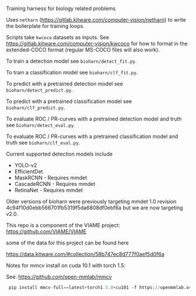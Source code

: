 Training harness for biology related problems

Uses `netharn` (https://gitlab.kitware.com/computer-vision/netharn) to write
the boilerplate for training loops. 

Scripts take `kwcoco` datasets as inputs. See
https://gitlab.kitware.com/computer-vision/kwcoco for how to format in the
extended-COCO format (regular MS-COCO files will also work).

To train a detection model see `bioharn/detect_fit.py`. 

To train a classification model see `bioharn/clf_fit.py`. 

To predict with a pretrained detection model see `bioharn/detect_predict.py`. 

To predict with a pretrained classification model see `bioharn/clf_predict.py`. 

To evaluate ROC / PR-curves with a pretrained detection model and truth see `bioharn/detect_eval.py`. 

To evaluate ROC / PR-curves with a pretrained classification model and truth see `bioharn/clf_eval.py`. 


Current supported detection models include

* YOLO-v2
* EfficientDet
* MaskRCNN - Requires mmdet 
* CascadeRCNN - Requires mmdet 
* RetinaNet - Requires mmdet 

Older versions of bioharn were previously targeting mmdet 1.0 revision
4c94f10d0ebb566701fb5319f5da6808df0ebf6a but we are now targeting v2.0.


This repo is a component of the VIAME project: https://github.com/VIAME/VIAME

some of the data for this project can be found here

https://data.kitware.com/#collection/58b747ec8d777f0aef5d0f6a


Notes for mmcv install on cuda 10.1 with torch 1.5:

See: https://github.com/open-mmlab/mmcv

```python
 pip install mmcv-full==latest+torch1.5.0+cu101 -f https://openmmlab.oss-accelerate.aliyuncs.com/mmcv/dist/index.html
```

